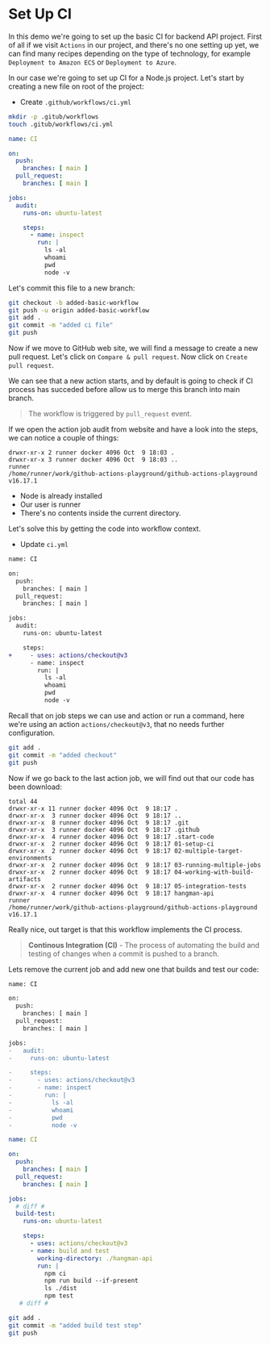 # Set Up CI

In this demo we're going to set up the basic CI for backend API project. First of all if we visit `Actions` in our project, and there's no one setting up yet, we can find many recipes depending on the type of technology, for example `Deployment to Amazon ECS` or  `Deployment to Azure`.

In our case we're going to set up CI for a Node.js project. Let's start by creating a new file on root of the project:

* Create `.github/workflows/ci.yml`

```bash
mkdir -p .gitub/workflows
touch .gitub/workflows/ci.yml
```

```yaml
name: CI 

on:
  push:
    branches: [ main ]
  pull_request:
    branches: [ main ]

jobs:
  audit:
    runs-on: ubuntu-latest

    steps:
      - name: inspect
        run: |
          ls -al
          whoami
          pwd
          node -v


```

Let's commit this file to a new branch:

```bash
git checkout -b added-basic-workflow
git push -u origin added-basic-workflow
git add .
git commit -m "added ci file"
git push
```

Now if we move to GitHub web site, we will find a message to create a new pull request. Let's click on `Compare & pull request`. Now click on `Create pull request`.

We can see that a new action starts, and by default is going to check if CI process has succeded before allow us to merge this branch into main branch.

> The workflow is triggered by `pull_request` event. 

If we open the action job audit from website and have a look into the steps, we can notice a couple of things:

```
drwxr-xr-x 2 runner docker 4096 Oct  9 18:03 .
drwxr-xr-x 3 runner docker 4096 Oct  9 18:03 ..
runner
/home/runner/work/github-actions-playground/github-actions-playground
v16.17.1
```

* Node is already installed
* Our user is runner
* There's no contents inside the current directory.

Let's solve this by getting the code into workflow context.

* Update `ci.yml`

```diff
name: CI 

on:
  push:
    branches: [ main ]
  pull_request:
    branches: [ main ]

jobs:
  audit:
    runs-on: ubuntu-latest

    steps:
+     - uses: actions/checkout@v3
      - name: inspect
        run: |
          ls -al
          whoami
          pwd
          node -v

```

Recall that on job steps we can use and action or run a command, here we're using an action `actions/checkout@v3`, that no needs further configuration.

```bash
git add .
git commit -m "added checkout"
git push
```

Now if we go back to the last action job, we will find out that our code has been download:

```
total 44
drwxr-xr-x 11 runner docker 4096 Oct  9 18:17 .
drwxr-xr-x  3 runner docker 4096 Oct  9 18:17 ..
drwxr-xr-x  8 runner docker 4096 Oct  9 18:17 .git
drwxr-xr-x  3 runner docker 4096 Oct  9 18:17 .github
drwxr-xr-x  4 runner docker 4096 Oct  9 18:17 .start-code
drwxr-xr-x  2 runner docker 4096 Oct  9 18:17 01-setup-ci
drwxr-xr-x  2 runner docker 4096 Oct  9 18:17 02-multiple-target-environments
drwxr-xr-x  2 runner docker 4096 Oct  9 18:17 03-running-multiple-jobs
drwxr-xr-x  2 runner docker 4096 Oct  9 18:17 04-working-with-build-artifacts
drwxr-xr-x  2 runner docker 4096 Oct  9 18:17 05-integration-tests
drwxr-xr-x  4 runner docker 4096 Oct  9 18:17 hangman-api
runner
/home/runner/work/github-actions-playground/github-actions-playground
v16.17.1
```

Really nice, out target is that this workflow implements the CI process.


> **Continous Integration (CI)** - The process of automating the build and testing of changes when a commit is pushed to a branch.

Lets remove the current job and add new one that builds and test our code:

````diff
name: CI 

on:
  push:
    branches: [ main ]
  pull_request:
    branches: [ main ]

jobs:
-   audit:
-     runs-on: ubuntu-latest

-     steps:
-       - uses: actions/checkout@v3
-       - name: inspect
-         run: |
-           ls -al
-           whoami
-           pwd
-           node -v

````

```yaml
name: CI 

on:
  push:
    branches: [ main ]
  pull_request:
    branches: [ main ]

jobs:
  # diff #
  build-test:
    runs-on: ubuntu-latest

    steps:
      - uses: actions/checkout@v3
      - name: build and test
        working-directory: ./hangman-api
        run: |
          npm ci 
          npm run build --if-present
          ls ./dist
          npm test
   # diff #
```

```bash
git add .
git commit -m "added build test step"
git push
```
